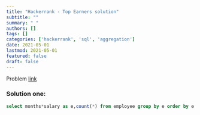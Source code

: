 ```yaml
---
title: "Hackerrank - Top Earners solution"
subtitle: ""
summary: " "
authors: []
tags: []
categories: ['hackerrank', 'sql', 'aggregation']
date: 2021-05-01
lastmod: 2021-05-01
featured: false
draft: false
---
```

Problem [link](https://www.hackerrank.com/challenges/earnings-of-employees)

### Solution one:

```sql
select months*salary as e,count(*) from employee group by e order by e desc limit 1;
```
